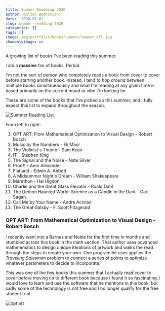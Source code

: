 ```yaml
---
title: Summer Readding 2020
author: Kolton Bodnovich
date: '2020-07-01'
slug: summer-readding-2020
categories: []
tags: []
image: img/portfolio/books/summer/summer_all.jpg
showonlyimage: no
---
```


A growing list of books I've been reading this summer. 

<!--more--> 

I am a **massive** fan of books. Period. 

I'm not the sort of person who completely reads a book from cover to cover before starting another book. Instead, I tend to *hop around* between multiple books simultaneaously and what I'm reading at any given time is based primarily on the current mood or vibe I'm looking for

These are some of the books that I've picked up this summer, and I fully expect this list to expand throughout the season. 

![Summer Reading List](/portfolio/2020-07-01-summer-readding-2020_files/summer_all.jpg)

From left to right: 

1. OPT ART: From Mathematical Optimization to Visual Design - Robert Bosch 
2. Music by the Numbers - Eli Maor
3. The Violinist's Thumb - Sam Kean
4. IT - Stephen King
5. The Signal and the Noise - Nate Silver
6. Proof! - Amir Alexander
7. Flatland - Edwin A. Abbott
8. A Midsummer Night's Dream - William Shakespeare
9. Marathon - Hal Higdon
10. Charlie and the Great Glass Elevator - Roald Dahl
11. The Demon Haunted World: Science as a Candle in the Dark - Carl Sagan
12. Call Me by Your Name - Andre Aciman
13. The Great Gatsby - F. Scott Fitzgerald


### OPT ART: From Mathematical Optimization to Visual Design - Robert Bosch 

I recently went into a Barnes and Noble for the first time in months and stumbled across this book in the math section. That author uses advanced mathmematics to design unique iterations of artwork and walks the read through the steps to create your own. One program he uses applies the *Traveling Salesman* problem to connect a series of points to optimize whatever parameters to decide to incorporate. 

This was one of the few books this summer that I actually read cover to cover before moving on to different book because I found it so fascinating. I would love to learn and use the software that he mentions in this book, but sadly some of the technology is not free and I no longer qualify for the free student trial. 


![opt art](/portfolio/2020-07-01-summer-readding-2020_files/summer_optart.jpg)

                    
